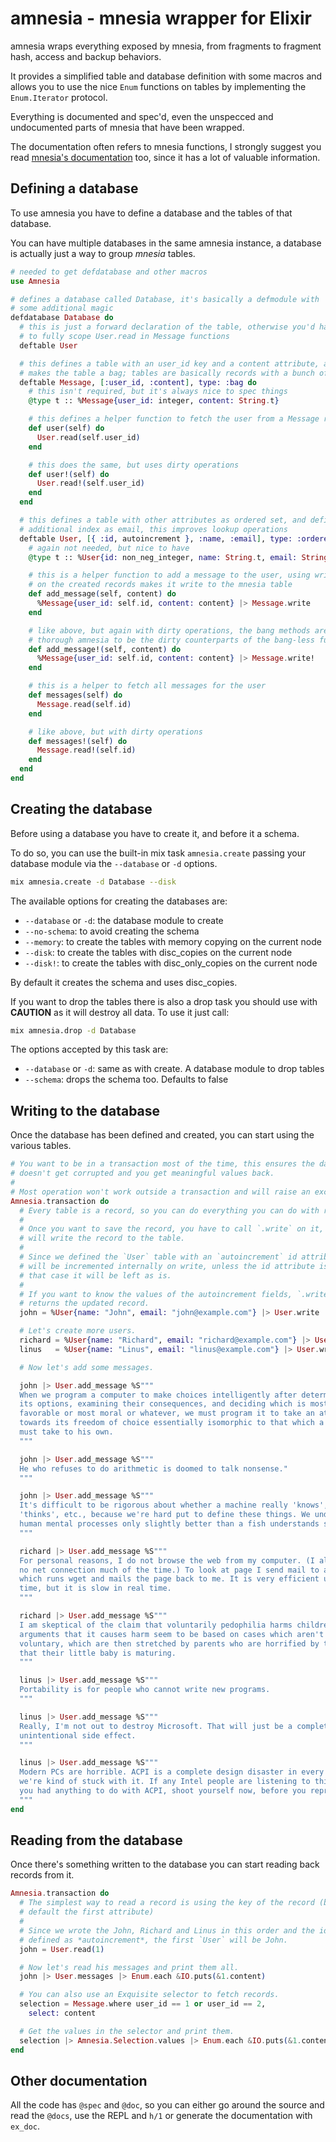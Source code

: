 amnesia - mnesia wrapper for Elixir
===================================
amnesia wraps everything exposed by mnesia, from fragments to fragment hash,
access and backup behaviors.

It provides a simplified table and database definition with some macros and
allows you to use the nice `Enum` functions on tables by implementing the
`Enum.Iterator` protocol.

Everything is documented and spec'd, even the unspecced and undocumented parts
of mnesia that have been wrapped.

The documentation often refers to mnesia functions, I strongly suggest you read
[mnesia's documentation](http://erlang.org/doc/man/mnesia.html) too, since it has a lot of valuable information.

Defining a database
-------------------
To use amnesia you have to define a database and the tables of that database.

You can have multiple databases in the same amnesia instance, a database is
actually just a way to group *mnesia* tables.

```elixir
# needed to get defdatabase and other macros
use Amnesia

# defines a database called Database, it's basically a defmodule with
# some additional magic
defdatabase Database do
  # this is just a forward declaration of the table, otherwise you'd have
  # to fully scope User.read in Message functions
  deftable User

  # this defines a table with an user_id key and a content attribute, and
  # makes the table a bag; tables are basically records with a bunch of helpers
  deftable Message, [:user_id, :content], type: :bag do
    # this isn't required, but it's always nice to spec things
    @type t :: %Message{user_id: integer, content: String.t}

    # this defines a helper function to fetch the user from a Message record
    def user(self) do
      User.read(self.user_id)
    end

    # this does the same, but uses dirty operations
    def user!(self) do
      User.read!(self.user_id)
    end
  end

  # this defines a table with other attributes as ordered set, and defines an
  # additional index as email, this improves lookup operations
  deftable User, [{ :id, autoincrement }, :name, :email], type: :ordered_set, index: [:email] do
    # again not needed, but nice to have
    @type t :: %User{id: non_neg_integer, name: String.t, email: String.t}

    # this is a helper function to add a message to the user, using write
    # on the created records makes it write to the mnesia table
    def add_message(self, content) do
      %Message{user_id: self.id, content: content} |> Message.write
    end

    # like above, but again with dirty operations, the bang methods are used
    # thorough amnesia to be the dirty counterparts of the bang-less functions
    def add_message!(self, content) do
      %Message{user_id: self.id, content: content} |> Message.write!
    end

    # this is a helper to fetch all messages for the user
    def messages(self) do
      Message.read(self.id)
    end

    # like above, but with dirty operations
    def messages!(self) do
      Message.read!(self.id)
    end
  end
end
```

Creating the database
---------------------
Before using a database you have to create it, and before it a schema.

To do so, you can use the built-in mix task `amnesia.create` passing your
database module via the `--database` or `-d` options.

```sh
mix amnesia.create -d Database --disk
```

The available options for creating the databases are:

- `--database` or `-d`: the database module to create
- `--no-schema`: to avoid creating the schema
- `--memory`: to create the tables with memory copying on the current node
- `--disk`: to create the tables with disc_copies on the current node
- `--disk!`: to create the tables with disc_only_copies on the current node

By default it creates the schema and uses disc_copies.

If you want to drop the tables there is also a drop task you should use with
__CAUTION__ as it will destroy all data. To use it just call:

```sh
mix amnesia.drop -d Database
```

The options accepted by this task are:

- `--database` or `-d`: same as with create. A database module to drop tables
- `--schema`: drops the schema too. Defaults to false

Writing to the database
-----------------------
Once the database has been defined and created, you can start using the various
tables.

```elixir
# You want to be in a transaction most of the time, this ensures the data
# doesn't get corrupted and you get meaningful values back.
#
# Most operation won't work outside a transaction and will raise an exception.
Amnesia.transaction do
  # Every table is a record, so you can do everything you can do with records.
  #
  # Once you want to save the record, you have to call `.write` on it, this
  # will write the record to the table.
  #
  # Since we defined the `User` table with an `autoincrement` id attribute it
  # will be incremented internally on write, unless the id attribute is set, in
  # that case it will be left as is.
  #
  # If you want to know the values of the autoincrement fields, `.write` always
  # returns the updated record.
  john = %User{name: "John", email: "john@example.com"} |> User.write

  # Let's create more users.
  richard = %User{name: "Richard", email: "richard@example.com"} |> User.write
  linus   = %User{name: "Linus", email: "linus@example.com"} |> User.write

  # Now let's add some messages.

  john |> User.add_message %S"""
  When we program a computer to make choices intelligently after determining
  its options, examining their consequences, and deciding which is most
  favorable or most moral or whatever, we must program it to take an attitude
  towards its freedom of choice essentially isomorphic to that which a human
  must take to his own.
  """

  john |> User.add_message %S"""
  He who refuses to do arithmetic is doomed to talk nonsense."
  """

  john |> User.add_message %S"""
  It's difficult to be rigorous about whether a machine really 'knows',
  'thinks', etc., because we're hard put to define these things. We understand
  human mental processes only slightly better than a fish understands swimming.
  """

  richard |> User.add_message %S"""
  For personal reasons, I do not browse the web from my computer. (I also have
  no net connection much of the time.) To look at page I send mail to a daemon
  which runs wget and mails the page back to me. It is very efficient use of my
  time, but it is slow in real time.
  """

  richard |> User.add_message %S"""
  I am skeptical of the claim that voluntarily pedophilia harms children. The
  arguments that it causes harm seem to be based on cases which aren't
  voluntary, which are then stretched by parents who are horrified by the idea
  that their little baby is maturing.
  """

  linus |> User.add_message %S"""
  Portability is for people who cannot write new programs.
  """

  linus |> User.add_message %S"""
  Really, I'm not out to destroy Microsoft. That will just be a completely
  unintentional side effect.
  """

  linus |> User.add_message %S"""
  Modern PCs are horrible. ACPI is a complete design disaster in every way. But
  we're kind of stuck with it. If any Intel people are listening to this and
  you had anything to do with ACPI, shoot yourself now, before you reproduce.
  """
end
```

Reading from the database
-------------------------
Once there's something written to the database you can start reading back
records from it.

```elixir
Amnesia.transaction do
  # The simplest way to read a record is using the key of the record (by
  # default the first attribute)
  #
  # Since we wrote the John, Richard and Linus in this order and the id is
  # defined as *autoincrement*, the first `User` will be John.
  john = User.read(1)

  # Now let's read his messages and print them all.
  john |> User.messages |> Enum.each &IO.puts(&1.content)

  # You can also use an Exquisite selector to fetch records.
  selection = Message.where user_id == 1 or user_id == 2,
    select: content

  # Get the values in the selector and print them.
  selection |> Amnesia.Selection.values |> Enum.each &IO.puts(&1.content)
end
```

Other documentation
-------------------
All the code has `@spec` and `@doc`, so you can either go around the source and
read the `@docs`, use the REPL and `h/1` or generate the documentation with
`ex_doc`.
